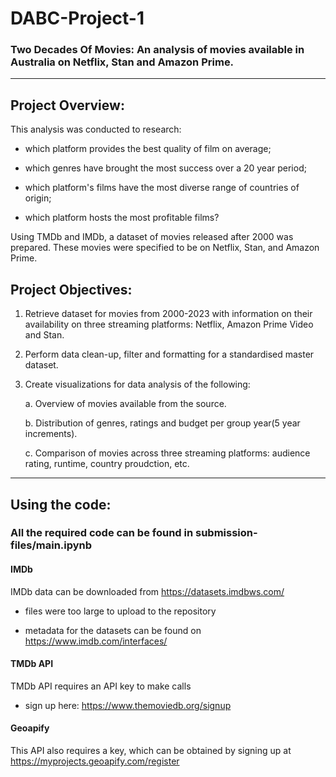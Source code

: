 # DABC-Project-1
### Two Decades Of Movies: An analysis of movies available in Australia on Netflix, Stan and Amazon Prime.
----

## Project Overview:

This analysis was conducted to research:

- which platform provides the best quality of film on average;

- which genres have brought the most success over a 20 year period;

- which platform's films have the most diverse range of countries of origin;

- which platform hosts the most profitable films?

Using TMDb and IMDb, a dataset of movies released after 2000 was prepared. These movies were specified to be on Netflix, Stan, and Amazon Prime.

## Project Objectives:

1. Retrieve dataset for movies from 2000-2023 with information on their availability on three streaming platforms: Netflix, Amazon Prime Video and Stan.  

2. Perform data clean-up, filter and formatting for a standardised master dataset.  

3. Create visualizations for data analysis of the following:  

	a. Overview of movies available from the source. 
	
	b. Distribution of genres, ratings and budget per group year(5 year increments). 
	
	c. Comparison of movies across three streaming platforms: audience rating, runtime, country proudction, etc.   

----

## Using the code:

### All the required code can be found in submission-files/main.ipynb

#### IMDb

IMDb data can be downloaded from https://datasets.imdbws.com/

- files were too large to upload to the repository

- metadata for the datasets can be found on https://www.imdb.com/interfaces/


#### TMDb API

TMDb API requires an API key to make calls

- sign up here: https://www.themoviedb.org/signup

#### Geoapify

This API also requires a key, which can be obtained by signing up at https://myprojects.geoapify.com/register

